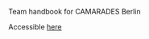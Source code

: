 Team handbook for CAMARADES Berlin

Accessible [here](https://camaradesberlin.github.io/team-handbook/)
